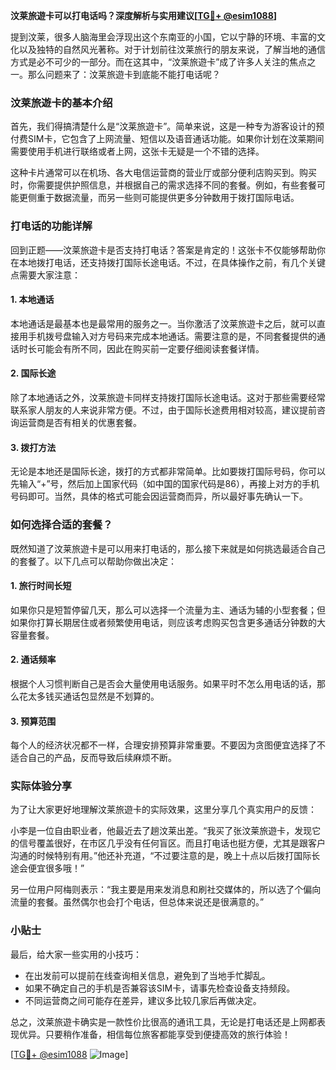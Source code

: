 **汶莱旅遊卡可以打电话吗？深度解析与实用建议[[TG💪+ @esim1088](https://t.me/s/esim1088)]**

提到汶莱，很多人脑海里会浮现出这个东南亚的小国，它以宁静的环境、丰富的文化以及独特的自然风光著称。对于计划前往汶莱旅行的朋友来说，了解当地的通信方式是必不可少的一部分。而在这其中，“汶莱旅遊卡”成了许多人关注的焦点之一。那么问题来了：汶莱旅遊卡到底能不能打电话呢？

### 汶莱旅遊卡的基本介绍

首先，我们得搞清楚什么是“汶莱旅遊卡”。简单来说，这是一种专为游客设计的预付费SIM卡，它包含了上网流量、短信以及语音通话功能。如果你计划在汶莱期间需要使用手机进行联络或者上网，这张卡无疑是一个不错的选择。

这种卡片通常可以在机场、各大电信运营商的营业厅或部分便利店购买到。购买时，你需要提供护照信息，并根据自己的需求选择不同的套餐。例如，有些套餐可能更侧重于数据流量，而另一些则可能提供更多分钟数用于拨打国际电话。

### 打电话的功能详解

回到正题——汶莱旅遊卡是否支持打电话？答案是肯定的！这张卡不仅能够帮助你在本地拨打电话，还支持拨打国际长途电话。不过，在具体操作之前，有几个关键点需要大家注意：

#### 1. **本地通话**
本地通话是最基本也是最常用的服务之一。当你激活了汶莱旅遊卡之后，就可以直接用手机拨号盘输入对方号码来完成本地通话。需要注意的是，不同套餐提供的通话时长可能会有所不同，因此在购买前一定要仔细阅读套餐详情。

#### 2. **国际长途**
除了本地通话之外，汶莱旅遊卡同样支持拨打国际长途电话。这对于那些需要经常联系家人朋友的人来说非常方便。不过，由于国际长途费用相对较高，建议提前咨询运营商是否有相关的优惠套餐。

#### 3. **拨打方法**
无论是本地还是国际长途，拨打的方式都非常简单。比如要拨打国际号码，你可以先输入“+”号，然后加上国家代码（如中国的国家代码是86），再接上对方的手机号码即可。当然，具体的格式可能会因运营商而异，所以最好事先确认一下。

### 如何选择合适的套餐？

既然知道了汶莱旅遊卡是可以用来打电话的，那么接下来就是如何挑选最适合自己的套餐了。以下几点可以帮助你做出决定：

#### 1. **旅行时间长短**
如果你只是短暂停留几天，那么可以选择一个流量为主、通话为辅的小型套餐；但如果你打算长期居住或者频繁使用电话，则应该考虑购买包含更多通话分钟数的大容量套餐。

#### 2. **通话频率**
根据个人习惯判断自己是否会大量使用电话服务。如果平时不怎么用电话的话，那么花太多钱买通话包显然是不划算的。

#### 3. **预算范围**
每个人的经济状况都不一样，合理安排预算非常重要。不要因为贪图便宜选择了不适合自己的产品，反而导致后续麻烦不断。

### 实际体验分享

为了让大家更好地理解汶莱旅遊卡的实际效果，这里分享几个真实用户的反馈：

小李是一位自由职业者，他最近去了趟汶莱出差。“我买了张汶莱旅遊卡，发现它的信号覆盖很好，在市区几乎没有任何盲区。而且打电话也挺方便，尤其是跟客户沟通的时候特别有用。”他还补充道，“不过要注意的是，晚上十点以后拨打国际长途会便宜很多哦！”

另一位用户阿梅则表示：“我主要是用来发消息和刷社交媒体的，所以选了个偏向流量的套餐。虽然偶尔也会打个电话，但总体来说还是很满意的。”

### 小贴士

最后，给大家一些实用的小技巧：
- 在出发前可以提前在线查询相关信息，避免到了当地手忙脚乱。
- 如果不确定自己的手机是否兼容该SIM卡，请事先检查设备支持频段。
- 不同运营商之间可能存在差异，建议多比较几家后再做决定。

总之，汶莱旅遊卡确实是一款性价比很高的通讯工具，无论是打电话还是上网都表现优异。只要稍作准备，相信每位旅客都能享受到便捷高效的旅行体验！

[[TG💪+ @esim1088](https://t.me/s/esim1088) ![Image](https://i.postimg.cc/4NQfJmqS/Snipaste-2025-05-13-00-14-12.png)]